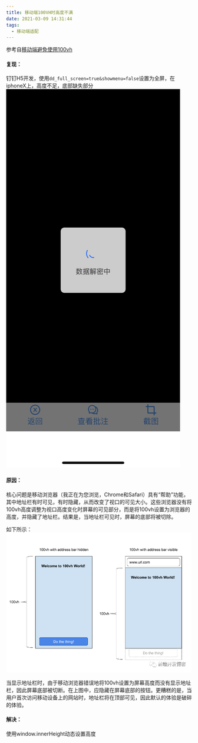```yaml
---
title: 移动端100VH时高度不满
date: 2021-03-09 14:31:44
tags:
  - 移动端适配
---
```


参考自[移动端避免使用100vh](https://blog.csdn.net/lgno2/article/details/109446447)
#### 复现：
钉钉H5开发，使用`dd_full_screen=true&showmenu=false`设置为全屏，在iphoneX上，高度不足，底部缺失部分
![image](./移动端100VH时高度不满/image.png)

#### 原因：
核心问题是移动浏览器（我正在为您浏览，Chrome和Safari）具有“帮助”功能，其中地址栏有时可见，有时隐藏，从而改变了视口的可见大小。这些浏览器没有将100vh高度调整为视口高度变化时屏幕的可见部分，而是将100vh设置为浏览器的高度，并隐藏了地址栏。结果是，当地址栏可见时，屏幕的底部将被切除。

如下所示：
![image2](./移动端100VH时高度不满/image2.jpg)

当显示地址栏时，由于移动浏览器错误地将100vh设置为屏幕高度而没有显示地址栏，因此屏幕底部被切断。在上图中，应隐藏在屏幕底部的按钮。更糟糕的是，当用户首次访问移动设备上的网站时，地址栏将在顶部可见，因此默认的体验是破碎的体验。

#### 解决：
使用window.innerHeight动态设置高度